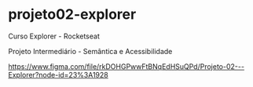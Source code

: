 # projeto02-explorer
Curso Explorer - Rocketseat

Projeto Intermediário - Semântica e Acessibilidade

https://www.figma.com/file/rkDOHGPwwFtBNqEdHSuQPd/Projeto-02---Explorer?node-id=23%3A1928
